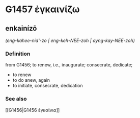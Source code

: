 # G1457 ἐγκαινίζω

## enkainízō

_(eng-kahee-nid'-zo | eng-keh-NEE-zoh | ayng-kay-NEE-zoh)_

### Definition

from G1456; to renew, i.e., inaugurate; consecrate, dedicate; 

- to renew
- to do anew, again
- to initiate, consecrate, dedication

### See also

[[G1456|G1456 ἐγκαίνια]]
